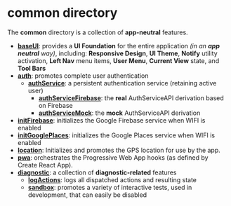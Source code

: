 # common directory

The **common** directory is a collection of **app-neutral** features.

- [**baseUI**](baseUI/README.md): provides a **UI Foundation** for the entire application _(in an **app neutral** way)_,  including: **Responsive Design**, **UI Theme**, **Notify** utility activation, **Left Nav** menu items, **User Menu**, **Current View** state, and **Tool Bars**
- [**auth**](auth/README.md): promotes complete user authentication
  - [**authService**](auth/subFeatures/authService/README.md): a persistent authentication service (retaining active user)
    - [**authServiceFirebase**](auth/subFeatures/authServiceFirebase/AuthServiceFirebase.js): the **real** AuthServiceAPI derivation based on Firebase
    - [**authServiceMock**](auth/subFeatures/authServiceMock/AuthServiceMock.js):             the **mock** AuthServiceAPI derivation
- [**initFirebase**](initFirebase/README.md): initializes the Google Firebase service when WIFI is enabled
- [**initGooglePlaces**](initGooglePlaces/README.md): initializes the Google Places service when WIFI is enabled
- [**location**](location/README.md): Initializes and promotes the GPS location for use by the app.
- [**pwa**](pwa/README.md): orchestrates the Progressive Web App hooks (as defined by Create React App).
- [**diagnostic**](diagnostic/README.md): a collection of **diagnostic-related** features
  - [**logActions**](diagnostic/logActions/README.md): logs all dispatched actions and resulting state
  - [**sandbox**](diagnostic/sandbox/README.md):       promotes a variety of interactive tests, used in development, that can easily be disabled
